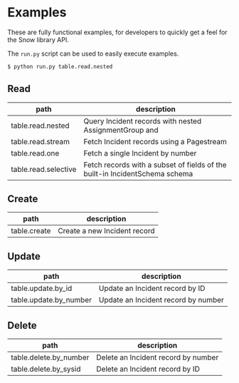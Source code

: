 # Examples

These are fully functional examples, for developers to quickly get a feel for the Snow library API.

The `run.py` script can be used to easily execute examples.

```bash
$ python run.py table.read.nested
```

Read
----

| path               | description |
|--------------------|-------------|
|table.read.nested   |Query Incident records with nested AssignmentGroup and |
|table.read.stream   |Fetch Incident records using a Pagestream|
|table.read.one      |Fetch a single Incident by number|
|table.read.selective|Fetch records with a subset of fields of the built-in IncidentSchema schema|

Create
------

| path                 | description |
|----------------------|-------------|
|table.create|Create a new Incident record|

Update
------

| path                 | description |
|----------------------|-------------|
|table.update.by_id|Update an Incident record by ID|
|table.update.by_number|Update an Incident record by number|

Delete
------

| path                 | description |
|----------------------|-------------|
|table.delete.by_number|Delete an Incident record by number|
|table.delete.by_sysid |Delete an Incident record by ID|
